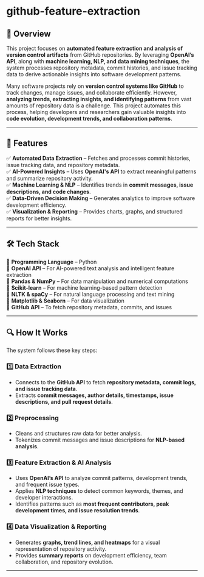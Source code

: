 # github-feature-extraction

## 📌 Overview  
This project focuses on **automated feature extraction and analysis of version control artifacts** from GitHub repositories. By leveraging **OpenAI’s API**, along with **machine learning, NLP, and data mining techniques**, the system processes repository metadata, commit histories, and issue tracking data to derive actionable insights into software development patterns.  

Many software projects rely on **version control systems like GitHub** to track changes, manage issues, and collaborate efficiently. However, **analyzing trends, extracting insights, and identifying patterns** from vast amounts of repository data is a challenge. This project automates this process, helping developers and researchers gain valuable insights into **code evolution, development trends, and collaboration patterns**.  

---

## 🎯 Features  

✅ **Automated Data Extraction** – Fetches and processes commit histories, issue tracking data, and repository metadata.  
✅ **AI-Powered Insights** – Uses **OpenAI's API** to extract meaningful patterns and summarize repository activity.  
✅ **Machine Learning & NLP** – Identifies trends in **commit messages, issue descriptions, and code changes**.  
✅ **Data-Driven Decision Making** – Generates analytics to improve software development efficiency.  
✅ **Visualization & Reporting** – Provides charts, graphs, and structured reports for better insights.  

---

## 🛠️ Tech Stack  

🔹 **Programming Language** – Python  
🔹 **OpenAI API** – For AI-powered text analysis and intelligent feature extraction  
🔹 **Pandas & NumPy** – For data manipulation and numerical computations  
🔹 **Scikit-learn** – For machine learning-based pattern detection  
🔹 **NLTK & spaCy** – For natural language processing and text mining  
🔹 **Matplotlib & Seaborn** – For data visualization  
🔹 **GitHub API** – To fetch repository metadata, commits, and issues  

---

## 🔍 How It Works  

The system follows these key steps:  

### 1️⃣ **Data Extraction**  
- Connects to the **GitHub API** to fetch **repository metadata, commit logs, and issue tracking data**.  
- Extracts **commit messages, author details, timestamps, issue descriptions, and pull request details**.  

### 2️⃣ **Preprocessing**  
- Cleans and structures raw data for better analysis.  
- Tokenizes commit messages and issue descriptions for **NLP-based analysis**.  

### 3️⃣ **Feature Extraction & AI Analysis**  
- Uses **OpenAI’s API** to analyze commit patterns, development trends, and frequent issue types.  
- Applies **NLP techniques** to detect common keywords, themes, and developer interactions.  
- Identifies patterns such as **most frequent contributors, peak development times, and issue resolution trends**.  

### 4️⃣ **Data Visualization & Reporting**  
- Generates **graphs, trend lines, and heatmaps** for a visual representation of repository activity.  
- Provides **summary reports** on development efficiency, team collaboration, and repository evolution.  

---

